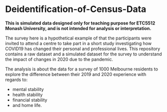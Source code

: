 # Deidentification-of-Census-Data

**This is simulated data designed only for teaching purpose for ETC5512 Monash University, and is not intended for analysis or interpretation.**

The survey here is a hypothetical example of that the participants were invited to attend a centre to take part in a short study investigating how COVID19 has changed their personal and professional lives. This repository contains a raw dataset and a simulated dataset for the survey to understand the impact of changes in 2020 due to the pandemic.

The analysis is about the data for a survey of 1000 Melbourne residents to explore the difference between their 2019 and 2020 experience with regards to:
* mental stability
* health stability
* financial stability 
* and home life.
